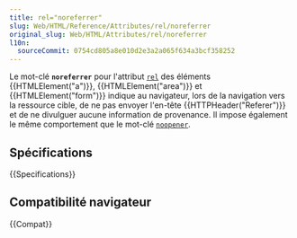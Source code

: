 ```yaml
---
title: rel="noreferrer"
slug: Web/HTML/Reference/Attributes/rel/noreferrer
original_slug: Web/HTML/Attributes/rel/noreferrer
l10n:
  sourceCommit: 0754cd805a8e010d2e3a2a065f634a3bcf358252
---
```


Le mot-clé **`noreferrer`** pour l'attribut [`rel`](/fr/docs/Web/HTML/Reference/Attributes/rel) des éléments {{HTMLElement("a")}}, {{HTMLElement("area")}} et {{HTMLElement("form")}} indique au navigateur, lors de la navigation vers la ressource cible, de ne pas envoyer l'en-tête {{HTTPHeader("Referer")}} et de ne divulguer aucune information de provenance. Il impose également le même comportement que le mot-clé [`noopener`](/fr/docs/Web/HTML/Reference/Attributes/rel/noopener).

## Spécifications

{{Specifications}}

## Compatibilité navigateur

{{Compat}}
